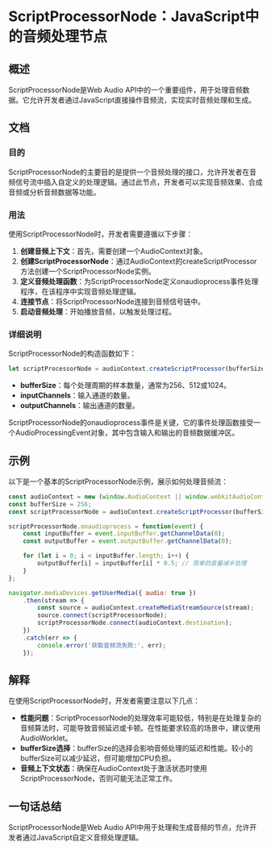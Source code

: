 <!--
Meta Description: # ScriptProcessorNode：JavaScript中的音频处理节点 ## 概述 ScriptProcessorNode是Web Audio API中的一个重要组件，用于处理音频数据。它允许开发者通过JavaScript直接操作音频流，实现实时音频处理和生成。 ## 文档 ### 目的 ...
Meta Keywords: scriptprocessornode, audiocontext, const, buffersize, inputbuffer
-->

# ScriptProcessorNode：JavaScript中的音频处理节点

## 概述
ScriptProcessorNode是Web Audio API中的一个重要组件，用于处理音频数据。它允许开发者通过JavaScript直接操作音频流，实现实时音频处理和生成。

## 文档
### 目的
ScriptProcessorNode的主要目的是提供一个音频处理的接口，允许开发者在音频信号流中插入自定义的处理逻辑。通过此节点，开发者可以实现音频效果、合成音频或分析音频数据等功能。

### 用法
使用ScriptProcessorNode时，开发者需要遵循以下步骤：

1. **创建音频上下文**：首先，需要创建一个AudioContext对象。
2. **创建ScriptProcessorNode**：通过AudioContext的createScriptProcessor方法创建一个ScriptProcessorNode实例。
3. **定义音频处理函数**：为ScriptProcessorNode定义onaudioprocess事件处理程序，在该程序中实现音频处理逻辑。
4. **连接节点**：将ScriptProcessorNode连接到音频信号链中。
5. **启动音频处理**：开始播放音频，以触发处理过程。

### 详细说明
ScriptProcessorNode的构造函数如下：

```javascript
let scriptProcessorNode = audioContext.createScriptProcessor(bufferSize, inputChannels, outputChannels);
```

- **bufferSize**：每个处理周期的样本数量，通常为256、512或1024。
- **inputChannels**：输入通道的数量。
- **outputChannels**：输出通道的数量。

ScriptProcessorNode的onaudioprocess事件是关键，它的事件处理函数接受一个AudioProcessingEvent对象，其中包含输入和输出的音频数据缓冲区。

## 示例
以下是一个基本的ScriptProcessorNode示例，展示如何处理音频流：

```javascript
const audioContext = new (window.AudioContext || window.webkitAudioContext)();
const bufferSize = 256;
const scriptProcessorNode = audioContext.createScriptProcessor(bufferSize, 1, 1);

scriptProcessorNode.onaudioprocess = function(event) {
    const inputBuffer = event.inputBuffer.getChannelData(0);
    const outputBuffer = event.outputBuffer.getChannelData(0);

    for (let i = 0; i < inputBuffer.length; i++) {
        outputBuffer[i] = inputBuffer[i] * 0.5; // 简单的音量减半处理
    }
};

navigator.mediaDevices.getUserMedia({ audio: true })
    .then(stream => {
        const source = audioContext.createMediaStreamSource(stream);
        source.connect(scriptProcessorNode);
        scriptProcessorNode.connect(audioContext.destination);
    })
    .catch(err => {
        console.error('获取音频流失败:', err);
    });
```

## 解释
在使用ScriptProcessorNode时，开发者需要注意以下几点：
- **性能问题**：ScriptProcessorNode的处理效率可能较低，特别是在处理复杂的音频算法时，可能导致音频延迟或卡顿。在性能要求较高的场景中，建议使用AudioWorklet。
- **bufferSize选择**：bufferSize的选择会影响音频处理的延迟和性能。较小的bufferSize可以减少延迟，但可能增加CPU负担。
- **音频上下文状态**：确保在AudioContext处于激活状态时使用ScriptProcessorNode，否则可能无法正常工作。

## 一句话总结
ScriptProcessorNode是Web Audio API中用于处理和生成音频的节点，允许开发者通过JavaScript自定义音频处理逻辑。